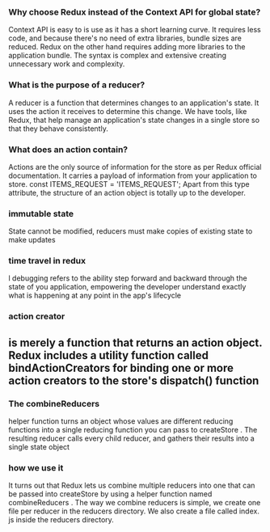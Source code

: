 ### Why choose Redux instead of the Context API for global state?
Context API is easy to is use as it has a short learning curve. It requires less code, and because there's no need of extra libraries, bundle sizes are reduced. Redux on the other hand requires adding more libraries to the application bundle. The syntax is complex and extensive creating unnecessary work and complexity.‏

### What is the purpose of a reducer?
A reducer is a function that determines changes to an application's state. It uses the action it receives to determine this change. We have tools, like Redux, that help manage an application's state changes in a single store so that they behave consistently.

### What does an action contain?
Actions are the only source of information for the store as per Redux official documentation. It carries a payload of information from your application to store. const ITEMS_REQUEST = 'ITEMS_REQUEST'; Apart from this type attribute, the structure of an action object is totally up to the developer.



### immutable state
State cannot be modified, reducers must make copies of existing state to make updates
### time travel in redux
l debugging refers to the ability step forward and backward through the state of you application, empowering the developer understand exactly what is happening at any point in the app's lifecycle
### action creator
is merely a function that returns an action object. Redux includes a utility function called bindActionCreators for binding one or more action creators to the store's dispatch() function
---------------------------------------
### The combineReducers
 helper function turns an object whose values are different reducing functions into a single reducing function you can pass to createStore . The resulting reducer calls every child reducer, and gathers their results into a single state object

### how we use it 
It turns out that Redux lets us combine multiple reducers into one that can be passed into createStore by using a helper function named combineReducers . The way we combine reducers is simple, we create one file per reducer in the reducers directory. We also create a file called index. js inside the reducers directory.
